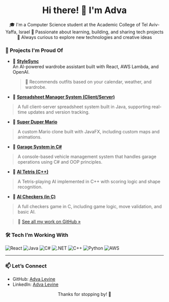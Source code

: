 <h1 align="center">Hi there! 👋 I'm Adva</h1>

<p align="center">
🎓 I'm a Computer Science student at the Academic College of Tel Aviv-Yaffa, Israel  
🌱 Passionate about learning, building, and sharing tech projects  
🚀 Always curious to explore new technologies and creative ideas  
</p>

### 💼 Projects I'm Proud Of

- 👗 [**StyleSync**](https://github.com/AdvaLevine/StyleSync)  
  An AI-powered wardrobe assistant built with React, AWS Lambda, and OpenAI.  
  > 🧠 Recommends outfits based on your calendar, weather, and wardrobe.

- 🧮 [**Spreadsheet Manager System (Client/Server)**](https://github.com/AdvaLevine/Spreadsheet_Manager_System_Client_Server)  
 > A full client-server spreadsheet system built in Java, supporting real-time updates and version tracking.

- 🍄 [**Super Duper Mario**](https://github.com/AdvaLevine/SuperDuperMario)  
 > A custom Mario clone built with JavaFX, including custom maps and animations.

- 🚗 [**Garage System in C#**](https://github.com/AdvaLevine/Garage-in-CSharp)  
 > A console-based vehicle management system that handles garage operations using C# and OOP principles.

- 🧠 [**AI Tetris (C++)**](https://github.com/AdvaLevine/AI-Tetris-in-CPP)  
> A Tetris-playing AI implemented in C++ with scoring logic and shape recognition.

- 🔴 [**AI Checkers (in C)**](https://github.com/AdvaLevine/AI-Checkers-in-C)  
 > A full checkers game in C, including game logic, move validation, and basic AI.

> 📂 [See all my work on GitHub »](https://github.com/AdvaLevine)


### 🛠️ Tech I’m Working With

![React](https://img.shields.io/badge/React-20232A?style=flat&logo=react&logoColor=61DAFB)
![Java](https://img.shields.io/badge/Java-ED8B00?style=flat&logo=java&logoColor=white)
![C#](https://img.shields.io/badge/C%23-239120?style=flat&logo=c-sharp&logoColor=white)
![.NET](https://img.shields.io/badge/.NET-512BD4?style=flat&logo=dotnet&logoColor=white)
![C++](https://img.shields.io/badge/C++-00599C?style=flat&logo=c%2B%2B&logoColor=white)
![Python](https://img.shields.io/badge/Python-3776AB?style=flat&logo=python&logoColor=white)
![AWS](https://img.shields.io/badge/AWS-232F3E?style=flat&logo=amazon-aws&logoColor=FF9900)

---

### 📫 Let’s Connect

- GitHub: [Adva Levine](https://github.com/AdvaLevine)
- LinkedIn: [Adva Levine](https://www.linkedin.com/in/advalevine)
  

<p align="center">Thanks for stopping by! 💜</p>


